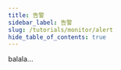 ```yaml
---
title: 告警
sidebar_label: 告警
slug: /tutorials/monitor/alert
hide_table_of_contents: true
---
```

balala...